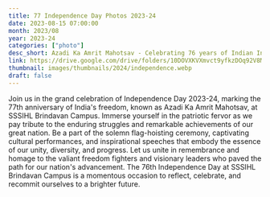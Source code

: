 ```yaml
---
title: 77 Independence Day Photos 2023-24
date: 2023-08-15 07:00:00
month: 2023/08
year: 2023-24
categories: ["photo"]
desc_short: Azadi Ka Amrit Mahotsav - Celebrating 76 years of Indian Independence at SSSIHL Brindavan Campus
link: https://drive.google.com/drive/folders/10DOVXKVXmvct9yfkzDOq92V8MOQoKxgy?usp=sharing
thumbnail: images/thumbnails/2024/independence.webp
draft: false
---
```


 Join us in the grand celebration of Independence Day 2023-24, marking the 77th anniversary of India's freedom, known as Azadi Ka Amrit Mahotsav, at SSSIHL Brindavan Campus. Immerse yourself in the patriotic fervor as we pay tribute to the enduring struggles and remarkable achievements of our great nation. Be a part of the solemn flag-hoisting ceremony, captivating cultural performances, and inspirational speeches that embody the essence of our unity, diversity, and progress. Let us unite in remembrance and homage to the valiant freedom fighters and visionary leaders who paved the path for our nation's advancement. The 76th Independence Day at SSSIHL Brindavan Campus is a momentous occasion to reflect, celebrate, and recommit ourselves to a brighter future.